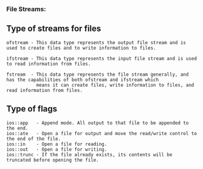 ### File Streams:

## Type of streams for files
	
	ofstream - This data type represents the output file stream and is used to create files and to write information to files.

	ifstream - This data type represents the input file stream and is used to read information from files.

	fstream  - This data type represents the file stream generally, and has the capabilities of both ofstream and ifstream which 
     		   means it can create files, write information to files, and read information from files.


## Type of flags

	ios::app   - Append mode. All output to that file to be appended to the end.
	ios::ate   - Open a file for output and move the read/write control to the end of the file.
	ios::in    - Open a file for reading.
	ios::out   - Open a file for writing.
	ios::trunc - If the file already exists, its contents will be truncated before opening the file.


